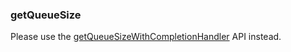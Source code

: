 ### getQueueSize

Please use the [getQueueSizeWithCompletionHandler](analytics-api-reference.md#getqueuesizewithcompletionhandler) API instead.